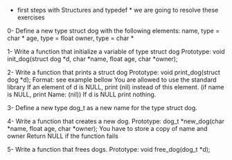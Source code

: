 * first steps with Structures and typedef *
we are going to resolve these exercises

0- Define a new type struct dog with the following elements:
name, type = char *
age, type = float
owner, type = char *

1- Write a function that initialize a variable of type struct dog
Prototype: void init_dog(struct dog *d, char *name, float age, char *owner);

2- Write a function that prints a struct dog
Prototype: void print_dog(struct dog *d);
Format: see example bellow
You are allowed to use the standard library
If an element of d is NULL, print (nil) instead of this element. (if name is NULL, print Name: (nil))
If d is NULL print nothing.

3- Define a new type dog_t as a new name for the type struct dog.

4- Write a function that creates a new dog.
Prototype: dog_t *new_dog(char *name, float age, char *owner);
You have to store a copy of name and owner
Return NULL if the function fails

5- Write a function that frees dogs.
Prototype: void free_dog(dog_t *d);
